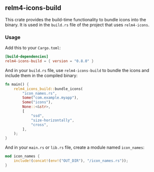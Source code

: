 ## relm4-icons-build

This crate provides the build-time functionality to bundle icons into the binary. It is used in the `build.rs` file of the project that uses `relm4-icons`.

### Usage

Add this to your `Cargo.toml`:

```toml
[build-dependencies]
relm4-icons-build = { version = "0.8.0" }
```

And in your `build.rs` file, use `relm4-icons-build` to bundle the icons and include them in the compiled binary:

```rust
fn main() {
    relm4_icons_build::bundle_icons(
        "icon_names.rs",
        Some("com.example.myapp"),
        Some("icons"),
        None::<&str>,
        [
            "ssd",
            "size-horizontally",
            "cross",
        ],
    );
}
```

And in your `main.rs` or `lib.rs` file, create a module named `icon_names`:

```rust
mod icon_names {
    include!(concat!(env!("OUT_DIR"), "/icon_names.rs"));
}
```
